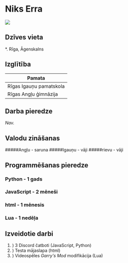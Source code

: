 # Niks Erra
![](https://lastfm.freetls.fastly.net/i/u/ar0/3c54d32ddc5118aeb92fe88f3434a00f.png)
## Dzīves vieta
*. Rīga, Āgenskalns
## Izglītība
|Pamata|
|---|
|Rīgas Igauņu pamatskola|
|Rīgas Angļu ģimnāzija|
## Darba pieredze
_Nav._

## Valodu zināšanas
#####Angļu - saruna
#####Igauņu - vāji
#####rievu - vāji

## Programmēšanas pieredze
### Python - 1 gads
### JavaScript - 2 mēneši
### html - 1 mēnesis
### Lua - 1 nedēļa

## Izveidotie darbi

1. ) 3 Discord čatboti (JavaScript, Python)
2. ) Testa mājaslapa (html)
3. ) Videospēles _Garry's Mod_ modifikācija (Lua)